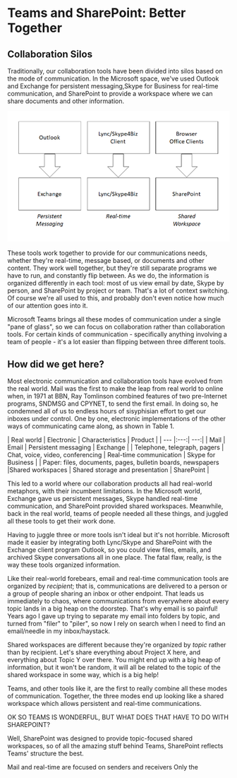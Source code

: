 # Teams and SharePoint: Better Together

## Collaboration Silos

Traditionally, our collaboration tools have been divided into silos based on the mode of communication. In the Microsoft space, we've used Outlook and Exchange for persistent messaging,Skype for Business for real-time communication, and SharePoint to provide a workspace where we can share documents and other information.

![Collaboration silos](./CollaborationSilos.png)

These tools work together to provide for our communications needs, whether they're real-time, message based, or documents and other content. They work well together, but they're still separate programs we have to run, and constantly flip between. As we do, the information is organized differently in each tool: most of us view email by date, Skype by person, and SharePoint by project or team. That's a lot of context switching. Of course we're all used to this, and probably don't even notice how much of our attention goes into it.

Microsoft Teams brings all these modes of communication under a single "pane of glass", so we can focus on collaboration rather than collaboration tools. For certain kinds of communication - specifically anything involving a team of people - it's a lot easier than flipping between three different tools.

## How did we get here?

Most electronic communication and collaboration tools have evolved from the real world. Mail was the first to make the leap from real world to online when, in 1971 at BBN, Ray Tomlinson combined features of two pre-Internet programs, SNDMSG and CPYNET, to send the first email. In doing so, he condemned all of us to endless hours of sisyphisian effort to get our inboxes under control.  One by one, electronic implementations of the other ways of communicating came along, as shown in Table 1.

| Real world | Electronic	| Characteristics | Product |
| --- |:---:| ---:|
| Mail | Email | Persistent messaging | Exchange |
| Telephone, telegraph, pagers | Chat, voice, video, conferencing | Real-time communication | Skype for Business |
| Paper: files, documents, pages, bulletin boards, newspapers |Shared workspaces | Shared storage and presentation | SharePoint |

This led to a world where our collaboration products all had real-world metaphors, with their incumbent limitations. In the Microsoft world, Exchange gave us persistent messages, Skype handled real-time communication, and SharePoint provided shared workspaces. Meanwhile, back in the real world, teams of people needed all these things, and juggled all these tools to get their work done.

Having to juggle three or more tools isn't ideal but it's not horrible. Microsoft made it easier by integrating both Lync/Skype and SharePoint with the Exchange client program Outlook, so you could view files, emails, and archived Skype conversations all in one place. The fatal flaw, really, is the way these tools organized information.

Like their real-world forebears, email and real-time communication tools are organized by _recipient_; that is, communications are delivered to a person or a group of people sharing an inbox or other endpoint. That leads us immediately to chaos, where communications from everywhere about every topic lands in a big heap on the doorstep. That's why email is so painful! Years ago I gave up trying to separate my email into folders by topic, and turned from "filer" to "piler", so now I rely on search when I need to find an email/needle in my inbox/haystack.

Shared workspaces are different because they're organized by _topic_ rather than by recipient. Let's share everything about Project X here, and everything about Topic Y over there. You might end up with a big heap of information, but it won't be random, it will all be related to the topic of the shared workspace in some way, which is a big help!

Teams, and other tools like it, are the first to really combine all these modes of communication. Together, the three modes end up looking like a shared workspace which allows persistent and real-time communications.

OK SO TEAMS IS WONDERFUL, BUT WHAT DOES THAT HAVE TO DO WITH SHAREPOINT?

Well, SharePoint was designed to provide topic-focused shared workspaces, so of all the amazing stuff behind Teams, SharePoint reflects Teams' structure the best. 


Mail and real-time are focused on senders and receivers
Only the 

